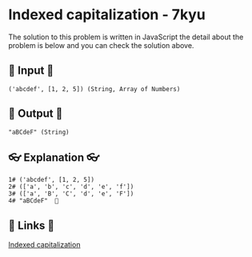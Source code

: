 # Indexed capitalization - 7kyu

The solution to this problem is written in JavaScript the detail about the problem is below and you can check the solution above.

## 🥚 Input 🥚

```
('abcdef', [1, 2, 5]) (String, Array of Numbers)
```

## 🐣 Output 🐣

```
"aBCdeF" (String)
```

## 👓 Explanation 👓

```
1# ('abcdef', [1, 2, 5])
2# (['a', 'b', 'c', 'd', 'e', 'f'])
3# (['a', 'B', 'C', 'd', 'e', 'F'])
4# "aBCdeF"  🎉
```

## 🔗 Links 🔗

[Indexed capitalization](https://www.codewars.com/kata/59cfc09a86a6fdf6df0000f1)
